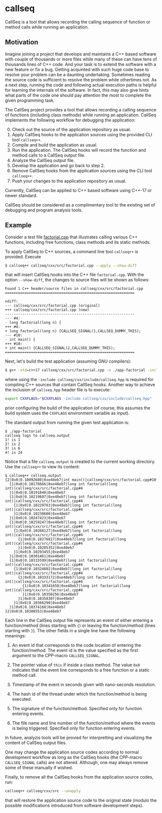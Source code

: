 # callseq

CallSeq is a tool that allows recording the calling sequence of
function or method calls while running an application.

## Motivation

Imagine joining a project that develops and maintains a C++ based
software with couple of thousands or more files while many of these
can have tens of thousands lines of C++ code. And your task is to
extend the software with a new feature or fix a bug.  Getting
acquinted with such huge code base to resolve your problem can be a
daunting undertaking. Sometimes reading the source code is sufficient
to resolve the problem while othertimes not. As a next step, running
the code and following actual execution paths is helpful for learning
the internals of the software. In fact, this may also give hints what
parts of the code one should pay attention the most to complete the
given programming task.

The CallSeq project provides a tool that allows recording a calling
sequence of functions (including class methods) while running an
application. CallSeq implements the following workflow for debugging
the application:

0. Check out the source of the application repository as usual.
1. Apply CallSeq hooks to the application sources using the provided
   CLI tool `callseq++`.
2. Compile and build the application as usual.
3. Run the application. The CallSeq hooks will record the function and
   method calls to a CallSeq output file.
4. Analyze the CallSeq output file.
5. Develop the application and go back to step 2.
6. Remove CallSeq hooks from the application sources using the CLI
   tool `callseq++`.
7. Push your changes to the application repository as usual.

Currently, CallSeq can be applied to C++ based software using C++-17
or newer standard.

CallSeq should be considered as a complimentary tool to the existing
set of debugging and program analysis tools.

## Example

Consider a test file [factorial.cpp](callseq/cxx/src/factorial.cpp) that
illustrates calling various C++ functions, including free functions,
class methods and its static methods.

To apply CallSeq to C++ sources, a command line tool `callseq++` is
provided. Execute

```bash
$ callseq++ callseq/cxx/src/factorial.cpp --apply --show-diff
```

that will insert CallSeq hooks into the C++ file `factorial.cpp`.
With the option `--show-diff`, the changes to source files will be
shown as follows:

```
Found 1 C++ header/source files in callseq/cxx/src/factorial.cpp
============================================================

ndiff:
--- callseq/cxx/src/factorial.cpp (original)
+++ callseq/cxx/src/factorial.cpp (new)
------------------------------------------------------------
--- #4:
- long factorial(long n) {
+++ #4:
+ long factorial(long n) {CALLSEQ_SIGNAL(1,CALLSEQ_DUMMY_THIS);
--- #10:
- int main() {
+++ #10:
+ int main() {CALLSEQ_SIGNAL(2,CALLSEQ_DUMMY_THIS);
============================================================
```

Next, let's build the test application (assuming GNU compilers):

```bash
$ g++ -std=c++17 callseq/cxx/src/factorial.cpp -o ./app-factorial -include callseq/cxx/include/callseq.hpp
```

where using the `-include callseq/cxx/include/callseq.hpp` is required
for compiling C++ sources that contain CallSeq hooks. Another way to
achieve the inclusion of `callseq.hpp` header file is to execute:

```bash
export CXXFLAGS="$CXXFLAGS -include callseq/cxx/include/callseq.hpp"
```
prior configuring the build of the application (of course, this
assumes the build system uses the `CXXFLAGS` environment variable as
input).

The standard output from running the given test application is:

```
$ ./app-factorial
callseq logs to callseq.output
1! is 1
2! is 2
3! is 6
4! is 24
```

Notice that a file `callseq.output` is created to the current working
directory. Use the `callseq++` to view its content:

```
$ callseq++ callseq.output
{2|0x0|0.10092680|0xe48eb7|int main()|callseq/cxx/src/factorial.cpp#10
  {1|0x0|0.10178666|0xe48eb7|long int factorial(long int)|callseq/cxx/src/factorial.cpp#4
  }1|0x0|0.10191840|0xe48eb7
  {1|0x0|0.10219697|0xe48eb7|long int factorial(long int)|callseq/cxx/src/factorial.cpp#4
    {1|0x0|0.10229763|0xe48eb7|long int factorial(long int)|callseq/cxx/src/factorial.cpp#4
    }1|0x0|0.10238600|0xe48eb7
  }1|0x0|0.10247423|0xe48eb7
  {1|0x0|0.10259247|0xe48eb7|long int factorial(long int)|callseq/cxx/src/factorial.cpp#4
    {1|0x0|0.10268127|0xe48eb7|long int factorial(long int)|callseq/cxx/src/factorial.cpp#4
      {1|0x0|0.10276817|0xe48eb7|long int factorial(long int)|callseq/cxx/src/factorial.cpp#4
      }1|0x0|0.10285352|0xe48eb7
    }1|0x0|0.10293455|0xe48eb7
  }1|0x0|0.10301461|0xe48eb7
  {1|0x0|0.10315599|0xe48eb7|long int factorial(long int)|callseq/cxx/src/factorial.cpp#4
    {1|0x0|0.10324602|0xe48eb7|long int factorial(long int)|callseq/cxx/src/factorial.cpp#4
      {1|0x0|0.10333172|0xe48eb7|long int factorial(long int)|callseq/cxx/src/factorial.cpp#4
        {1|0x0|0.10341658|0xe48eb7|long int factorial(long int)|callseq/cxx/src/factorial.cpp#4
        }1|0x0|0.10350256|0xe48eb7
      }1|0x0|0.10358307|0xe48eb7
    }1|0x0|0.10366290|0xe48eb7
  }1|0x0|0.10374168|0xe48eb7
}2|0x0|0.10388553|0xe48eb7
```

Each line in the CallSeq output file represents an event of either
entering a function/method (lines starting with `{`) or leaving the
function/method (lines starting with `}`). The other fields in a
single line have the following meanings:

1. An event id that corresponds to the code location of entering the
   function/method. The event id is the value specified as the first
   argument to the CPP-macro `CALLSEQ_SIGNAL`.

2. The pointer value of `this` if inside a class method. The value
   `0x0` indicates that the event line corresponds to a free function
   or a static method call.

3. Timestamp of the event in seconds given with nano-seconds
   resolution.

4. The hash id of the thread under which the function/method is being
   executed.

5. The signature of the function/method. Specified only for function
   entering events.

6. The file name and line number of the function/method where the
   events is being triggered. Specified only for function entering
   events.

In future, analyzis tools will be provied for interpretting and
visualizing the content of CallSeq output files.

One may change the application source codes according to normal
development workflow as long as the CallSeq hooks (the CPP-macro
`CALLSEQ_SIGNAL` calls) are not altered. Although, one may always
remove some of these manually if wished.

Finally, to remove all the CallSeq hooks from the application source
codes, run:

```bash
callseq++ callseq/cxx/src --unapply
```

that will restore the application source code to the original state
(modulo the possible modifications introduced from software
development steps).
